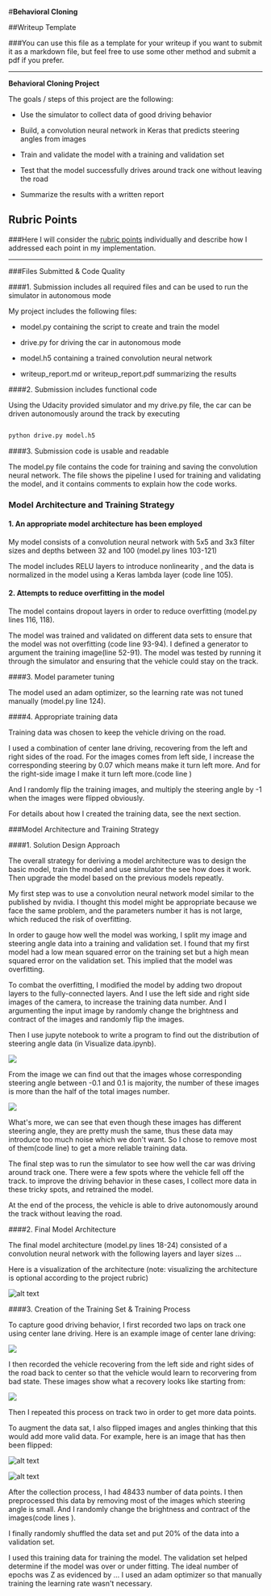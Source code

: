 #**Behavioral Cloning** 



##Writeup Template



###You can use this file as a template for your writeup if you want to submit it as a markdown file, but feel free to use some other method and submit a pdf if you prefer.



---



**Behavioral Cloning Project**



The goals / steps of this project are the following:

* Use the simulator to collect data of good driving behavior

* Build, a convolution neural network in Keras that predicts steering angles from images

* Train and validate the model with a training and validation set

* Test that the model successfully drives around track one without leaving the road

* Summarize the results with a written report





[//]: # (Image References)



[image1]: ./examples/placeholder.png "Model Visualization"

[image2]: ./examples/placeholder.png "Grayscaling"

[image3]: ./examples/placeholder_small.png "Recovery Image"

[image4]: ./examples/placeholder_small.png "Recovery Image"

[image5]: ./examples/placeholder_small.png "Recovery Image"

[image6]: ./examples/placeholder_small.png "Normal Image"

[image7]: ./examples/placeholder_small.png "Flipped Image"



## Rubric Points

###Here I will consider the [rubric points](https://review.udacity.com/#!/rubrics/432/view) individually and describe how I addressed each point in my implementation.  



---

###Files Submitted & Code Quality



####1. Submission includes all required files and can be used to run the simulator in autonomous mode



My project includes the following files:

* model.py containing the script to create and train the model

* drive.py for driving the car in autonomous mode

* model.h5 containing a trained convolution neural network 

* writeup_report.md or writeup_report.pdf summarizing the results



####2. Submission includes functional code

Using the Udacity provided simulator and my drive.py file, the car can be driven autonomously around the track by executing 

```sh

python drive.py model.h5

```



####3. Submission code is usable and readable



The model.py file contains the code for training and saving the convolution neural network. The file shows the pipeline I used for training and validating the model, and it contains comments to explain how the code works.



### Model Architecture and Training Strategy



#### 1. An appropriate model architecture has been employed


My model consists of a convolution neural network with 5x5 and 3x3 filter sizes and depths between 32 and 100 (model.py lines 103-121)

The model includes RELU layers to introduce nonlinearity , and the data is normalized in the model using a Keras lambda layer (code line 105).



#### 2. Attempts to reduce overfitting in the model

The model contains dropout layers in order to reduce overfitting (model.py lines 116, 118). 

The model was trained and validated on different data sets to ensure that the model was not overfitting (code line 93-94). I defined a generator to argument the training image(line 52-91). The model was tested by running it through the simulator and ensuring that the vehicle could stay on the track.

####3. Model parameter tuning

The model used an adam optimizer, so the learning rate was not tuned manually (model.py line 124).

####4. Appropriate training data

Training data was chosen to keep the vehicle driving on the road.

I used a combination of center lane driving, recovering from the left and right sides of the road. For the images comes from left side, I increase the corresponding steering by 0.07 which means make it turn left more. And for the right-side image I make it turn left more.(code line )

And I randomly flip the training images, and multiply the steering angle by -1 when the images were flipped obviously.

For details about how I created the training data, see the next section.


###Model Architecture and Training Strategy

####1. Solution Design Approach

The overall strategy for deriving a model architecture was to design the basic model, train the model and use simulator the see how does it work. Then upgrade the model based on the previous models repeatly.


My first step was to use a convolution neural network model similar to the <End-to-End Deep Learning for Self-Driving Cars> published by nvidia. I thought this model might be appropriate because we face the same problem, and the parameters number it has is not large, which reduced the risk of overfitting.

In order to gauge how well the model was working, I split my image and steering angle data into a training and validation set. I found that my first model had a low mean squared error on the training set but a high mean squared error on the validation set. This implied that the model was overfitting.

To combat the overfitting, I modified the model by adding two dropout layers to the fully-connected layers. And I use the left side and right side images of the camera, to increase the training data number. And I argumenting the input image by randomly change the brightness and contract of the images and randomly flip the images.

Then I use jupyte notebook to write a program to find out the distribution of steering angle data (in Visualize data.ipynb).

![](img/distribution.png)

From the image we can find out that the images whose  corresponding steering angle between -0.1 and 0.1 is majority, the number of these images is more than the half of the total images number. 

![](img/steering.png)

What's more, we can see that even though these images has different steering angle, they are pretty mush the same, thus these data may introduce too much noise which we don't want. So I chose to remove most of them(code line) to get a more reliable training data.

The final step was to run the simulator to see how well the car was driving around track one. There were a few spots where the vehicle fell off the track. to improve the driving behavior in these cases, I collect more data in these tricky spots, and retrained the model.

At the end of the process, the vehicle is able to drive autonomously around the track without leaving the road.



####2. Final Model Architecture



The final model architecture (model.py lines 18-24) consisted of a convolution neural network with the following layers and layer sizes ...


Here is a visualization of the architecture (note: visualizing the architecture is optional according to the project rubric)



![alt text][image1]



####3. Creation of the Training Set & Training Process



To capture good driving behavior, I first recorded two laps on track one using center lane driving. Here is an example image of center lane driving:


![](img/center_2017_05_24_11_21_28_388.jpg)


I then recorded the vehicle recovering from the left side and right sides of the road back to center so that the vehicle would learn to recorvering from bad state. These images show what a recovery looks like starting from:

![](img/recovering.png)

Then I repeated this process on track two in order to get more data points.

To augment the data sat, I also flipped images and angles thinking that this would add more valid data. For example, here is an image that has then been flipped:


![alt text][image6]

![alt text][image7]


After the collection process, I had 48433 number of data points. I then preprocessed this data by removing most of the images which steering angle is small. And I randomly change the brightness and contract of the images(code lines ).


I finally randomly shuffled the data set and put 20% of the data into a validation set.

I used this training data for training the model. The validation set helped determine if the model was over or under fitting. The ideal number of epochs was Z as evidenced by ... I used an adam optimizer so that manually training the learning rate wasn't necessary.

